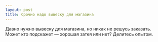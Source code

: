 ```yaml
---
layout: post 
title: Срочно надо вывеску для магазина 
--- 
```

Давно нужно вывеску для магазина, но никак не решусь заказать. Может кто подскажет — хорошая затея или нет? Делитесь опытом.